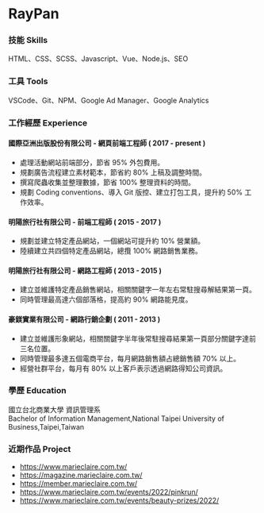 # RayPan
### 技能 Skills
HTML、CSS、SCSS、Javascript、Vue、Node.js、SEO

### 工具 Tools
VSCode、Git、NPM、Google Ad Manager、Google Analytics

### 工作經歷 Experience
#### 國際亞洲出版股份有限公司 - 網頁前端工程師 ( 2017 - present )
- 處理活動網站前端部分，節省 95% 外包費用。
- 規劃廣告流程建立素材範本，節省約 80% 上稿及調整時間。
- 撰寫爬蟲收集並整理數據，節省 100% 整理資料的時間。
- 規劃 Coding conventions、導入 Git 版控、建立打包工具，提升約 50% 工作效率。
#### 明陽旅行社有限公司 - 前端工程師 ( 2015 - 2017 )
- 規劃並建立特定產品網站，一個網站可提升約 10% 營業額。
- 陸續建立共四個特定產品網站，總攬 100% 網路銷售業務。
#### 明陽旅行社有限公司 - 網路工程師 ( 2013 - 2015 )
- 建立並維護特定產品銷售網站，相關關鍵字一年左右常駐搜尋解結果第一頁。
- 同時管理最高達六個部落格，提高約 90% 網路能見度。
#### 豪鎂實業有限公司 - 網路行銷企劃 ( 2011 - 2013 )
- 建立並維護形象網站，相關關鍵字半年後常駐搜尋結果第一頁部分關鍵字達前三名位置。
- 同時管理最多達五個電商平台，每月網路銷售額占總銷售額 70% 以上。
- 經營社群平台，每月有 80% 以上客戶表示透過網路得知公司資訊。

### 學歷 Education
國立台北商業大學 資訊管理系  
Bachelor of Information Management,National Taipei University of Business,Taipei,Taiwan

### 近期作品 Project
- https://www.marieclaire.com.tw/
- https://magazine.marieclaire.com.tw/
- https://member.marieclaire.com.tw/
- https://www.marieclaire.com.tw/events/2022/pinkrun/
- https://www.marieclaire.com.tw/events/beauty-prizes/2022/
